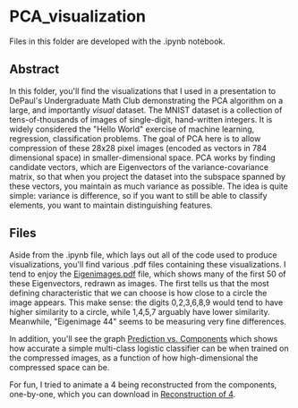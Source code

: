 # PCA_visualization
Files in this folder are developed with the .ipynb notebook. 

## Abstract 
In this folder, you'll find the visualizations that I used in a presentation to DePaul's Undergraduate Math Club demonstrating the PCA algorithm on a large, and importantly *visual* dataset. The MNIST dataset is a collection of tens-of-thousands of images of single-digit, hand-written integers. It is widely considered the "Hello World" exercise of machine learning, regression, classification problems. The goal of PCA here is to allow compression of these 28x28 pixel images (encoded as vectors in 784 dimensional space) in smaller-dimensional space. PCA works by finding candidate vectors, which are Eigenvectors of the variance-covariance matrix, so that when you project the dataset into the subspace spanned by these vectors, you maintain as much variance as possible. The idea is quite simple: variance is difference, so if you want to still be able to classify elements, you want to maintain distinguishing features. 

## Files
Aside from the .ipynb file, which lays out all of the code used to produce visualizations, you'll find various .pdf files containing these visualizations. I tend to enjoy the [Eigenimages.pdf](../master/Eigenimages.pdf) file, which shows many of the first 50 of these Eigenvectors, redrawn as images. The first tells us that the most defining characteristic that we can choose is how close to a circle the image appears. This make sense: the digits 0,2,3,6,8,9 would tend to have higher similarity to a circle, while 1,4,5,7 arguably have lower similarity. Meanwhile, "Eigenimage 44" seems to be measuring very fine differences. 

In addition, you'll see the graph [Prediction vs. Components](../master/Predictions%20versus%20components.pdf) which shows how accurate a simple multi-class logistic classifier can be when trained on the compressed images, as a function of how high-dimensional the compressed space can be. 

For fun, I tried to animate a 4 being reconstructed from the components, one-by-one, which you can download in [Reconstruction of 4](../master/test_animation.mp4).
